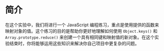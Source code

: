 # 简介

在这个实验中，我们将进行一个 JavaScript 编程练习，重点是使用提供的函数来映射对象的值。这个练习的目的是帮助你更好地理解如何使用 `Object.keys()` 和 `Array.prototype.reduce()` 来创建一个具有相同键和映射值的新对象。在这个实验结束时，你将能够运用这些知识来解决你自己项目中更复杂的问题。
